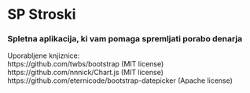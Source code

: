 <h1>SP Stroski</h1>
<h3>Spletna aplikacija, ki vam pomaga spremljati porabo denarja</h3>








<p>
Uporabljene knjiznice:<br/>
https://github.com/twbs/bootstrap   (MIT license)</br>
https://github.com/nnnick/Chart.js  (MIT license)</br>
https://github.com/eternicode/bootstrap-datepicker  (Apache license)
</p
